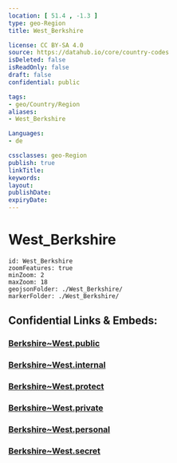 ```yaml
---
location: [ 51.4 , -1.3 ] 
type: geo-Region
title: West_Berkshire

license: CC BY-SA 4.0
source: https://datahub.io/core/country-codes
isDeleted: false
isReadOnly: false
draft: false
confidential: public

tags:
- geo/Country/Region
aliases:
- West_Berkshire

Languages:
- de

cssclasses: geo-Region
publish: true
linkTitle: 
keywords: 
layout: 
publishDate: 
expiryDate: 
---
```


# West_Berkshire

```leaflet
id: West_Berkshire
zoomFeatures: true 
minZoom: 2 
maxZoom: 18
geojsonFolder: ./West_Berkshire/
markerFolder: ./West_Berkshire/
```


## Confidential Links & Embeds: 

### [Berkshire~West.public](/_public/\Earth\Continent\Europe\Europe~North\UK\England\Regions~England\South_East_England\Berkshire,CountyBerkshire~West.public.md) 

### [Berkshire~West.internal](/_internal/\Earth\Continent\Europe\Europe~North\UK\England\Regions~England\South_East_England\Berkshire,CountyBerkshire~West.internal.md) 

### [Berkshire~West.protect](/_protect/\Earth\Continent\Europe\Europe~North\UK\England\Regions~England\South_East_England\Berkshire,CountyBerkshire~West.protect.md) 

### [Berkshire~West.private](/_private/\Earth\Continent\Europe\Europe~North\UK\England\Regions~England\South_East_England\Berkshire,CountyBerkshire~West.private.md) 

### [Berkshire~West.personal](/_personal/\Earth\Continent\Europe\Europe~North\UK\England\Regions~England\South_East_England\Berkshire,CountyBerkshire~West.personal.md) 

### [Berkshire~West.secret](/_secret/\Earth\Continent\Europe\Europe~North\UK\England\Regions~England\South_East_England\Berkshire,CountyBerkshire~West.secret.md)

